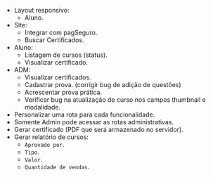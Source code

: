 - Layout responsivo:
  - Aluno.
- Site:
  - Integrar com pagSeguro.
  - Buscar Certificados.
- Aluno:
  - Listagem de cursos (status).
  - Visualizar certificado.
- ADM:
  - Visualizar certificados.
  - Cadastrar prova. (corrigir bug de adição de questões)
  - Acrescentar prova prática.
  - Verificar bug na atualização de curso nos campos thumbnail e modalidade.
- Personalizar uma rota para cada funcionalidade.
- Somente Admin pode acessar as rotas administrativas.
- Gerar certificado (PDF que será armazenado no servidor).
- Gerar relatório de cursos:
  - `Aprovado por`.
  - `Tipo`.
  - `Valor`.
  - `Quantidade de vendas`.
